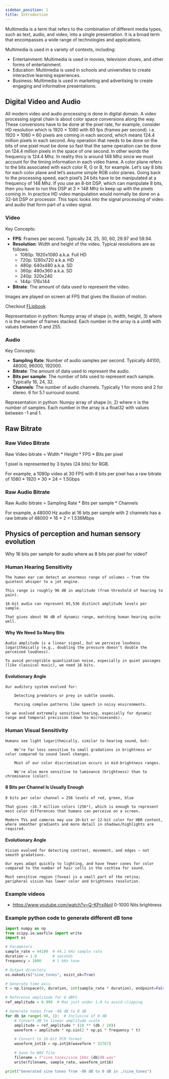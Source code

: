```yaml
---
sidebar_position: 1
title: Introduction
---
```


Multimedia is a term that refers to the combination of different media types, such as text, audio, and video, into a single presentation. It is a broad term that encompasses a wide range of technologies and applications.

Multimedia is used in a variety of contexts, including:

- Entertainment: Multimedia is used in movies, television shows, and other forms of entertainment.
- Education: Multimedia is used in schools and universities to create interactive learning experiences.
- Business: Multimedia is used in marketing and advertising to create engaging and informative presentations.

## Digital Video and Audio

All modern video and audio processing is done in digital domain. A video processing signal chain is about color space conversions along the way. These conversions have to be done at the pixel rate, for example, consider HD resolution which is 1920 × 1080 with 60 fps (frames per second). i.e. 1920 × 1080 × 60 pixels are coming in each second, which means 124.4 million pixels in each second.  Any operation that needs to be done on the bits of one pixel must be done so fast that the same operation can be done on 124.4 million pixels in the space of one second. In other words the frequency is 124.4 Mhz. In reality this is around 148 Mhz since we must account for the timing information in each video frame. A color plane refers to the bits associated with each color R, G or B, for example. Let’s say 8 bits for each color plane and let’s assume simple RGB color planes. Going back to the processing speed, each pixel’s 24 bits have to be manipulated at a frequency of 148 Mhz. If you use an 8-bit DSP, which can manipulate 8 bits, then you have to run this DSP at 3 × 148 Mhz to keep up with the pixels coming in. In practice HD video manipulation would normally be done on a 32-bit DSP or processor. This topic looks into the signal processing of video and audio that form part of a video signal. 

### Video

Key Concepts:

- **FPS**: Frames per second. Typically 24, 25, 30, 60, 29.97 and 59.94.
- **Resolution**: Width and height of the video. Typical resolutions are as follows:
  - 1080p: 1920x1080 a.k.a. Full HD
  - 720p: 1280x720 a.k.a. HD
  - 480p: 640x480 a.k.a. SD
  - 360p: 480x360 a.k.a. SD
  - 240p: 320x240
  - 144p: 176x144
- **Bitrate**: The amount of data used to represent the video.

Images are played on screen at FPS that gives the illusion of motion.

Checkout [FLipbook](https://www.youtube.com/watch?v=hio2CGVLihY)

Representation in python: Numpy array of shape (n, width, height, 3) where n is the number of frames stacked. Each number in the array is a 
uint8 with values between 0 and 255.

### Audio

Key Concepts:

- **Sampling Rate**: Number of audio samples per second. Typically 44100, 48000, 96000, 192000.
- **Bitrate**: The amount of data used to represent the audio.
- **Bits per sample**: The number of bits used to represent each sample. Typically 16, 24, 32.
- **Channels**: The number of audio channels. Typically 1 for mono and 2 for stereo. 6 for 5.1 surround sound.

Representation in python: Numpy array of shape (n, 2) where n is the number of samples. Each number in the array is a float32 with values between -1 and 1.


## Raw Bitrate

### Raw Video Bitrate

Raw Video bitrate = Width * Height * FPS * Bits per pixel

1 pixel is represented by 3 bytes (24 bits) for RGB.

For example, a 1080p video at 30 FPS with 8 bits per pixel has a raw bitrate of 1080 * 1920 * 30 * 24 = 1.5Gbps

### Raw Audio Bitrate

Raw Audio bitrate = Sampling Rate * Bits per sample * Channels

For example, a 48000 Hz audio at 16 bits per sample with 2 channels has a raw bitrate of 48000 * 16 * 2 = 1.536Mbps


## Physics of perception and human sensory evolution

Why 16 bits per sample for audio where as 8 bits per pixel for video?

### Human Hearing Sensitivity

    The human ear can detect an enormous range of volumes — from the quietest whisper to a jet engine.

    This range is roughly 96 dB in amplitude (from threshold of hearing to pain).

    16-bit audio can represent 65,536 distinct amplitude levels per sample.

    That gives about 96 dB of dynamic range, matching human hearing quite well.

#### Why We Need So Many Bits

    Audio amplitude is a linear signal, but we perceive loudness logarithmically (e.g., doubling the pressure doesn’t double the perceived loudness).

    To avoid perceptible quantization noise, especially in quiet passages (like classical music), we need 16 bits.

#### Evolutionary Angle

    Our auditory system evolved for:

        Detecting predators or prey in subtle sounds.

        Parsing complex patterns like speech in noisy environments.

    So we evolved extremely sensitive hearing, especially for dynamic range and temporal precision (down to microseconds).


### Human Visual Sensitivity

    Humans see light logarithmically, similar to hearing sound, but:

        We’re far less sensitive to small gradations in brightness or color compared to sound level changes.

        Most of our color discrimination occurs in mid-brightness ranges.

        We're also more sensitive to luminance (brightness) than to chrominance (color).

#### 8 Bits per Channel Is Usually Enough

    8 bits per color channel = 256 levels of red, green, blue

    That gives ~16.7 million colors (256³), which is enough to represent most color differences that humans can perceive on a screen.

    Modern TVs and cameras may use 10-bit or 12-bit color for HDR content, where smoother gradients and more detail in shadows/highlights are required.

#### Evolutionary Angle

    Vision evolved for detecting contrast, movement, and edges — not smooth gradations.

    Our eyes adapt quickly to lighting, and have fewer cones for color compared to the number of hair cells in the cochlea for sound.

    Most sensitive region (fovea) is a small part of the retina; peripheral vision has lower color and brightness resolution.


### Example videos

- https://www.youtube.com/watch?v=Q-KPrxjNojI 0-1000 Nits brightness


### Example python code to generate different dB tone

```python
import numpy as np
from scipy.io.wavfile import write
import os

# Parameters
sample_rate = 44100  # 44.1 kHz sample rate
duration = 1.0       # seconds
frequency = 1000     # 1 kHz tone

# Output directory
os.makedirs("sine_tones", exist_ok=True)

# Generate time axis
t = np.linspace(0, duration, int(sample_rate * duration), endpoint=False)

# Reference amplitude for 0 dBFS
ref_amplitude = 0.999  # Max just under 1.0 to avoid clipping

# Generate tones from -90 dB to 0 dB
for db in range(-90, 1):  # Inclusive of 0 dB
    # Convert dB to linear amplitude scale
    amplitude = ref_amplitude * (10 ** (db / 20))
    waveform = amplitude * np.sin(2 * np.pi * frequency * t)

    # Convert to 16-bit PCM format
    waveform_int16 = np.int16(waveform * 32767)

    # Save to WAV file
    filename = f"sine_tones/sine_1kHz_{db}dB.wav"
    write(filename, sample_rate, waveform_int16)

print("Generated sine tones from -90 dB to 0 dB in ./sine_tones")

```



